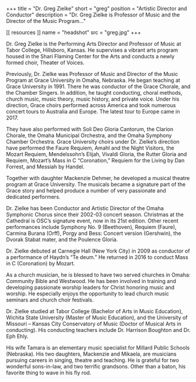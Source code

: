 +++
title = "Dr. Greg Zielke"
short = "greg"
position = "Artistic Director and Conductor"
description = "Dr. Greg Zielke is Professor of Music and the Director of the Music Program..."


[[ resources ]]
    name = "headshot"
    src = "greg.jpg"
+++

Dr. Greg Zielke is the Performing Arts Director and Professor of Music at Tabor College, Hillsboro, Kansas.  He supervises a vibrant arts program housed in the Shari Flaming Center for the Arts and conducts a newly formed choir, Theater of Voices.

Previously, Dr. Zielke was Professor of Music and Director of the Music Program at Grace University in Omaha, Nebraska.  He began teaching at Grace University in 1991.  There he was conductor of the Grace Chorale, and the Chamber Singers.  In addition, he taught conducting, choral methods, church music, music theory, music history, and private voice.  Under his direction, Grace choirs performed across America and took numerous concert tours to Australia and Europe.  The latest tour to Europe came in 2017.  

They have also performed with Soli Deo Gloria Cantorum, the Clarion Chorale, the Omaha Municipal Orchestra, and the Omaha Symphony Chamber Orchestra.  Grace University choirs under Dr. Zielke’s direction have performed the Faure Requiem, Amahl and the Night Visitors, the Mozart Requiem, Mendelssohn’s Elijah, Vivaldi Gloria, the Rutter Gloria and Requiem, Mozart’s Mass in C “Coronation,” Requiem for the Living by Dan Forrest, and Messiah by Handel.

Together with daughter Mackenzie Dehmer, he developed a musical theatre program at Grace University.  The musicals became a signature part of the Grace story and helped produce a number of very passionate and dedicated performers.

Dr. Zielke has been Conductor and Artistic Director of the Omaha Symphonic Chorus since their 2002-03 concert season.  Christmas at the Cathedral is OSC’s signature event, now in its 21st edition.  Other recent performances include Symphony No. 9 (Beethoven), Requiem (Faure), Carmina Burana (Orff), Porgy and Bess: Concert version (Gershwin), the Dvorak Stabat mater, and the Poulence Gloria.

Dr. Zielke debuted at Carnegie Hall (New York City) in 2009 as conductor of a performance of Haydn’s “Te deum.”  He returned in 2016 to conduct Mass in C (Coronation) by Mozart.

As a church musician, he is blessed to have two served churches in Omaha: Community Bible and Westwood.  He has been involved in training and developing passionate worship leaders for Christ honoring music and worship.  He especially enjoys the opportunity to lead church music seminars and church choir festivals.

Dr. Zielke studied at Tabor College (Bachelor of Arts in Music Education), Wichita State University (Master of Music Education), and the University of Missouri – Kansas City Conservatory of Music (Doctor of Musical Arts in conducting).  His conducting teachers include Dr. Harrison Boughton and Dr. Eph Ehly. 

His wife Tamara is an elementary music specialist for Millard Public Schools (Nebraska).  His two daughters, Mackenzie and Mikaela, are musicians pursuing careers in singing, theatre and teaching.  He is grateful for two wonderful sons-in-law, and two terrific grandsons.  Other than a baton, his favorite thing to wave in his fly rod.

